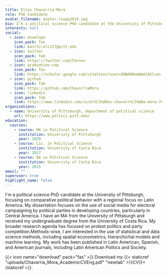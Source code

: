 ```yaml
---
title: Elías Chavarría-Mora
role: PhD Candidate
avatar_filename: avatar-laspp2019.jpg
bio: I'm a political science PhD candidate at the University of Pittsburgh, focusing on comparative political behavior with a regional focus on Latin America. My dissertation focuses on the use of social media for electoral campaigning by political parties in developing countries, particularly in Central America.  I have an an MA from the University of Pittsburgh and received my undergraduate degree from the University of Costa Rica. My broader research agenda has focused on protest politics and party competition. Methods-wise, I am interested in the use of statistical and data science methods, including spatial econometrics, hierarchichal models and machine learning. My work has been published in Latin American, Spanish, and American journals, including Latin American Politics and Society.
interests: null
social:
  - icon: envelope
    icon_pack: fas
    link: mailto:elc117@pitt.edu
  - icon: twitter
    icon_pack: fab
    link: https://twitter.com/Tarnov
  - icon: graduation-cap
    icon_pack: fas
    link: https://scholar.google.com/citations?user=5NNA00oAAAAJ&hl=es
  - icon: github
    icon_pack: fab
    link: https://github.com/ChavarriaMora
  - icon: linkedin
    icon_pack: fab
    link: https://www.linkedin.com/in/el%C3%ADas-chavarr%C3%ADa-mora-782831144/
organizations:
  - name: University of Pittsburgh, department of political science
    url: https://www.polisci.pitt.edu/
education:
  courses:
    - course: MA in Political Science
      institution: University of Pittsburgh
      year: 2020
    - course: Lic. in Political Science
      institution: University of Costa Rica
      year: 2017
    - course: BA in Political Science
      institution: University of Costa Rica
      year: 2015
email: ""
superuser: true
highlight_name: false
---
```

I'm a political science PhD candidate at the University of Pittsburgh, focusing on comparative political behavior with a regional focus on Latin America. My dissertation focuses on the use of social media for electoral campaigning by political parties in developing countries, particularly in Central America.  I have an MA from the University of Pittsburgh and received my undergraduate degree from the University of Costa Rica. My broader research agenda has focused on protest politics and party competition.Methods-wise, I am interested in the use of statistical and data science methods, including spatial econometrics, hierarchichal models and machine learning. My work has been published in Latin American, Spanish, and American journals, including Latin American Politics and Society. 

{{< icon name="download" pack="fas" >}} Download my {{< staticref "uploads/Chavarria_Mora_AcademicCVEng.pdf" "newtab" >}}CV{{< /staticref >}}.
